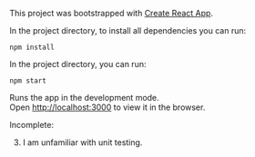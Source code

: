 This project was bootstrapped with [Create React App](https://github.com/facebook/create-react-app).


In the project directory, to install all dependencies you can run:

`npm install`

In the project directory, you can run:

`npm start`

Runs the app in the development mode.<br>
Open [http://localhost:3000](http://localhost:3000) to view it in the browser.


Incomplete:

3. I am unfamiliar with unit testing.
